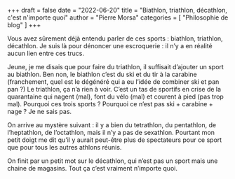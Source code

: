 +++
draft       = false
date        = "2022-06-20"
title       = "Biathlon, triathlon, décathlon, c'est n'importe quoi"
author      = "Pierre Morsa"
categories  = [ "Philosophie de blog" ]
+++

Vous avez sûrement déjà entendu parler de ces sports : biathlon, triathlon, décathlon. Je suis là pour dénoncer une escroquerie : il n’y a en réalité aucun lien entre ces trucs.

Jeune, je me disais que pour faire du triathlon, il suffisait d’ajouter un sport au biathlon. Ben non, le biathlon c’est du ski et du tir à la carabine (franchement, quel est le dégénéré qui a eu l’idée de combiner ski et pan pan ?) Le triathlon, ça n’a rien à voir. C’est un tas de sportifs en crise de la quarantaine qui nagent (mal), font du vélo (mal) et courent à pied (pas trop mal). Pourquoi ces trois sports ? Pourquoi ce n’est pas ski + carabine + nage ? Je ne sais pas.

On arrive au mystère suivant : il y a bien du tetrathlon, du pentathlon, de l’heptathlon, de l’octathlon, mais il n’y a pas de sexathlon. Pourtant mon petit doigt me dit qu’il y aurait peut-être plus de spectateurs pour ce sport que pour tous les autres athlons réunis.

On finit par un petit mot sur le décathlon, qui n’est pas un sport mais une chaine de magasins. Tout ça c’est vraiment n’importe quoi.
